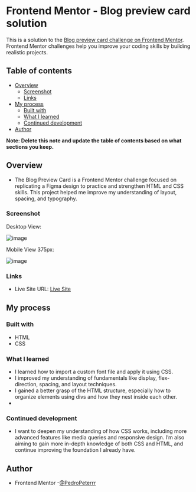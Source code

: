 # Frontend Mentor - Blog preview card solution

This is a solution to the [Blog preview card challenge on Frontend Mentor](https://www.frontendmentor.io/challenges/blog-preview-card-ckPaj01IcS). Frontend Mentor challenges help you improve your coding skills by building realistic projects. 

## Table of contents

- [Overview](#overview)
  - [Screenshot](#screenshot)
  - [Links](#links)
- [My process](#my-process)
  - [Built with](#built-with)
  - [What I learned](#what-i-learned)
  - [Continued development](#continued-development)
- [Author](#author)

**Note: Delete this note and update the table of contents based on what sections you keep.**

## Overview

- The Blog Preview Card is a Frontend Mentor challenge focused on replicating a Figma design to practice and strengthen HTML and CSS skills. This project helped me improve my understanding of layout, spacing, and typography.

### Screenshot

Desktop View:

![image](https://github.com/user-attachments/assets/90c4f905-e433-46cc-8557-ed59f98da937)

Mobile View 375px:

![image](https://github.com/user-attachments/assets/9a9b4dda-20c1-480a-ae83-83ae103a297c)

### Links
- Live Site URL: [Live Site](https://pedropeterrr.github.io/frontend-mentor-blog-preview-card/)

## My process

### Built with

- HTML
- CSS

### What I learned

- I learned how to import a custom font file and apply it using CSS.
- I improved my understanding of fundamentals like display, flex-direction, spacing, and layout techniques.
- I gained a better grasp of the HTML structure, especially how to organize elements using divs and how they nest inside each other.
- 
### Continued development

- I want to deepen my understanding of how CSS works, including more advanced features like media queries and responsive design. I’m also aiming to gain more in-depth knowledge of both CSS and HTML, and continue improving the foundation I already have.

## Author
- Frontend Mentor -[@PedroPeterrr](https://www.frontendmentor.io/profile/PedroPeterrr)
